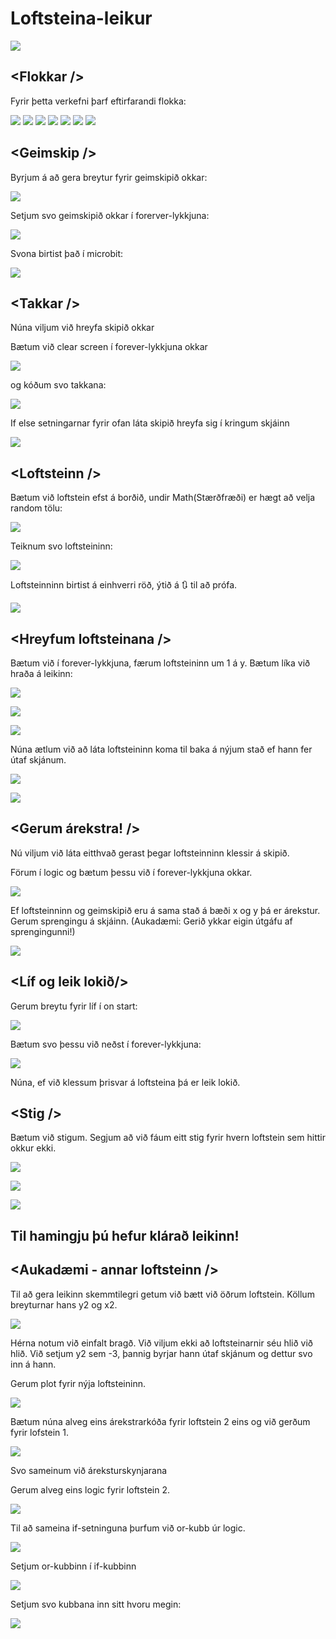 # Loftsteina-leikur

![](imgs/asteroids.gif?raw=true)


## &lt;Flokkar />

Fyrir þetta verkefni þarf eftirfarandi flokka:

![](imgs/basic.png?raw=true)
![](imgs/led.png?raw=true)
![](imgs/logic.png?raw=true)
![](imgs/input.png?raw=true)
![](imgs/loops.png?raw=true)
![](imgs/math.png?raw=true)
![](imgs/variables.png?raw=true)

## &lt;Geimskip />

Byrjum á að gera breytur fyrir geimskipið okkar:

![](imgs/1-1.png?raw=true)

Setjum svo geimskipið okkar í forerver-lykkjuna:

![](imgs/1-2.png?raw=true)

Svona birtist það í microbit:

![](imgs/1-3.png?raw=true)

## &lt;Takkar />

Núna viljum við hreyfa skipið okkar

Bætum við clear screen í forever-lykkjuna okkar

![](imgs/1-4.png?raw=true)

og kóðum svo takkana:

![](imgs/1-5.png?raw=true)

If else setningarnar fyrir ofan láta skipið hreyfa sig í kringum skjáinn

![](imgs/1-6.gif?raw=true)

## &lt;Loftsteinn />

Bætum við loftstein efst á borðið, undir Math(Stærðfræði) er hægt að velja random tölu:

![](imgs/1-7.png?raw=true)

Teiknum svo loftsteininn:

![](imgs/1-8.png?raw=true)

Loftsteinninn birtist á einhverri röð, ýtið á &#128259; til að prófa.

![](imgs/1-9.png?raw=true)

## &lt;Hreyfum loftsteinana />

Bætum við í forever-lykkjuna, færum loftsteininn um 1 á y. Bætum líka við hraða á leikinn:

![](imgs/10.png?raw=true)

![](imgs/11.png?raw=true)

![](imgs/12.gif?raw=true)

Núna ætlum við að láta loftsteininn koma til baka á nýjum stað ef hann fer útaf skjánum.

![](imgs/13.png?raw=true)

![](imgs/14.gif?raw=true)

## &lt;Gerum árekstra! />

Nú viljum við láta eitthvað gerast þegar loftsteinninn klessir á skipið.

Förum í logic og bætum þessu við í forever-lykkjuna okkar.

![](imgs/15.png?raw=true)

Ef loftsteinninn og geimskipið eru á sama stað á bæði x og y þá er árekstur. Gerum sprengingu á skjáinn. (Aukadæmi: Gerið ykkar eigin útgáfu af sprengingunni!)

![](imgs/16.gif?raw=true)

## &lt;Líf og leik lokið/>

Gerum breytu fyrir líf í on start:

![](imgs/17.png?raw=true)

Bætum svo þessu við neðst í forever-lykkjuna:

![](imgs/18.png?raw=true)

Núna, ef við klessum þrisvar á loftsteina þá er leik lokið.

## &lt;Stig />

Bætum við stigum. Segjum að við fáum eitt stig fyrir hvern loftstein sem hittir okkur ekki.

![](imgs/19.png?raw=true)

![](imgs/20.png?raw=true)

![](imgs/21.png?raw=true)

## Til hamingju þú hefur klárað leikinn!

## &lt;Aukadæmi - annar loftsteinn />

Til að gera leikinn skemmtilegri getum við bætt við öðrum loftstein. Köllum breyturnar hans y2 og x2.

![](imgs/22.png?raw=true)

Hérna notum við einfalt bragð. Við viljum ekki að loftsteinarnir séu hlið við hlið. Við setjum y2 sem -3, þannig byrjar hann útaf skjánum og dettur svo inn á hann.

Gerum plot fyrir nýja loftsteininn.

![](imgs/24.png?raw=true)

Bætum núna alveg eins árekstrarkóða fyrir loftstein 2 eins og við gerðum fyrir lofstein 1.

![](imgs/23.png?raw=true)

Svo sameinum við áreksturskynjarana

Gerum alveg eins logic fyrir loftstein 2.

![](imgs/25.png?raw=true)

Til að sameina if-setninguna þurfum við or-kubb úr logic.

![](imgs/26.png?raw=true)

Setjum or-kubbinn í if-kubbinn

![](imgs/27.png?raw=true)

Setjum svo kubbana inn sitt hvoru megin:

![](imgs/28.png?raw=true)





